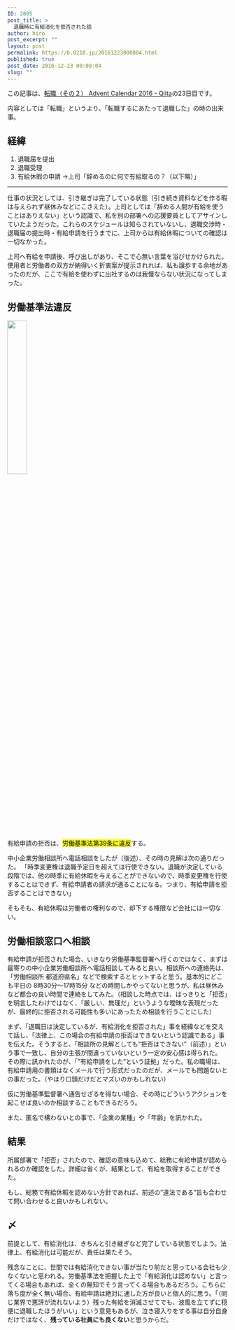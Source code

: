 ```yaml
---
ID: 2805
post_title: >
  退職時に有給消化を拒否された話
author: hiro
post_excerpt: ""
layout: post
permalink: https://b.0218.jp/20161223000004.html
published: true
post_date: 2016-12-23 00:00:04
slug: ""
---
```

<p class="c-alert is-info">この記事は、<a href="http://qiita.com/advent-calendar/2016/job2">転職（その２） Advent Calendar 2016 - Qiita</a>の23日目です。</p>

内容としては「転職」というより、「転職するにあたって退職した」の時の出来事。

<!--more-->

## 経緯

1. 退職届を提出
1. 退職受理
1. 有給休暇の申請
→上司「辞めるのに何で有給取るの？（以下略）」


---

仕事の状況としては、引き継ぎは完了している状態（引き続き資料などを作る暇は与えられず昼休みなどにこさえた）。上司としては「辞める人間が有給を使うことはありえない」という認識で、私を別の部署への応援要員としてアサインしていたようだった。これらのスケジュールは知らされていないし、退職交渉時・退職届の提出時・有給申請を行うまでに、上司からは有給休暇についての確認は一切なかった。

上司へ有給を申請後、呼び出しがあり、そこで心無い言葉を浴びせかけられた。使用者と労働者の双方が納得いく折衷案が提示されれば、私も譲歩する余地があったのだが、ここで有給を使わずに出社するのは我慢ならない状況になってしまった。



## 労働基準法違反

<img src="https://i.imgur.com/o7VfWiS.png" style="width:30%">

有給申請の拒否は、<mark>労働基準法第39条に違反</mark>する。

中小企業労働相談所へ電話相談をしたが（後述）、その時の見解は次の通りだった。
「時季変更権は退職予定日を超えては行使できない。退職が決定している段階では、他の時季に有給休暇を与えることができないので、時季変更権を行使することはできず、有給申請者の請求が通ることになる。つまり、有給申請を拒否することはできない」

そもそも、有給休暇は労働者の権利なので、却下する権限など会社には一切ない。


## 労働相談窓口へ相談

有給申請が拒否された場合、いきなり労働基準監督署へ行くのではなく、まずは最寄りの中小企業労働相談所へ電話相談してみると良い。相談所への連絡先は、「労働相談所 都道府県名」などで検索するとヒットすると思う。基本的にどこも平日の 8時30分～17時15分 などの時間しかやってないと思うが、私は昼休みなど都合の良い時間で連絡をしてみた。（相談した時点では、はっきりと「拒否」を明言したわけではなく、「厳しい、無理だ」というような曖昧な表現だったが、最終的に拒否される可能性も多いにあったため相談を行うことにした）

まず、「退職日は決定しているが、有給消化を拒否された」事を経緯などを交えて話し、「法律上、この場合の有給申請の拒否はできないという認識である」事を伝えた。そうすると、「相談所の見解としても"拒否はできない”（前述）」という事で一致し、自分の主張が間違っていないという一定の安心感は得られた。
その際に訊かれたのが、「”有給申請をした”という証拠」だった。私の職場は、有給申請用の書類はなくメールで行う形式だったのだが、メールでも問題ないとの事だった。（やはり口頭だけだとマズいのかもしれない）

仮に労働基準監督署へ通告せざるを得ない場合、その時にどういうアクションを起こせば良いのか相談することもできるだろう。

また、匿名で構わないとの事で、「企業の業種」や「年齢」を訊かれた。


## 結果
所属部署で「拒否」されたので、確認の意味も込めて、総務に有給申請が認められるのか確認をした。詳細は省くが、結果として、有給を取得することができた。

もし、総務で有給休暇を認めない方針であれば、前述の”違法である”旨も合わせて問い合わせると良いかもしれない。


## 〆
前提として、有給消化は、きちんと引き継ぎなど完了している状態でしよう。法律上、有給消化は可能だが、責任は果たそう。

残念なことに、世間では有給消化できない事が当たり前だと思っている会社も少なくないと思われる。労働基準法を把握した上で「有給消化は認めない」と言ってくる場合もあれば、全くの無知でそう言ってくる場合もあるだろう。こちらに落ち度が全く無い場合、有給申請は絶対に通した方が良いと個人的に思う。「（同じ業界で悪評が流れないよう）残った有給を消滅させてでも、波風を立てずに穏便に退職したほうがいい」という意見もあるが、泣き寝入りをする事は自分自身だけではなく、<b>残っている社員にも良くない</b>と思うからだ。